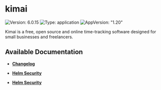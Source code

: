 # kimai

![Version: 6.0.15](https://img.shields.io/badge/Version-6.0.15-informational?style=flat-square) ![Type: application](https://img.shields.io/badge/Type-application-informational?style=flat-square) ![AppVersion: "1.20"](https://img.shields.io/badge/AppVersion-"1.20"-informational?style=flat-square)

Kimai is a free, open source and online time-tracking software designed for small businesses and freelancers.

## Available Documentation

- [**Changelog**](CHANGELOG)

- [**Helm Security**](container-security)

- [**Helm Security**](helm-security)

